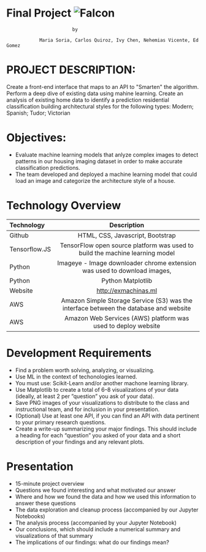 # **Final Project** ![Falcon](https://encrypted-tbn0.gstatic.com/images?q=tbn:ANd9GcQX_1F3J19FUwhed8_CCl4KU7F8uGZpM9QpYJ4Dewhrq3R1qkUNaw&s)


							by
							
			    Maria Soria, Carlos Quiroz, Ivy Chen, Nehemias Vicente, Ed Gomez

# PROJECT DESCRIPTION:
Create a front-end interface that maps to an API to "Smarten" the algorithm.
Perform a deep dive of existing data using mahine learning.
Create an analysis of existing home data to identify a prediction residential classification building architectural styles for the following types: Modern; Spanish; Tudor; Victorian


# Objectives:

+ Evaluate machine learning models that anlyze complex images to detect patterns in our housing imaging dataset in order to make accurate classification predictions.
+ The team developed and deployed a machine learning model that could load an image and categorize the architecture style of a house.


# Technology Overview

| Technology   		| Description    							|
| :---         		|     :---:      							|
|  Github      		| HTML, CSS, Javascript, Bootstrap							|
|  Tensorflow.JS       	|TensorFlow open source platform was used to build the machine learning model  						|
|  Python         	| Imageye - Image downloader chrome extension was used to download images,| 
|  Python 		| Python Matplotlib
|  Website		| http://exmachinas.ml	|
|  AWS			| Amazon Simple Storage Service (S3) was the interface between the database and website
|  AWS		        | Amazon Web Services (AWS) platform was used to deploy website|


# Development Requirements		
		
+	Find a problem worth solving, analyzing, or visualizing. 
+	Use ML in the context of techonologies learned.
+	You must use: Scikit-Learn and/or another machone learning library. 
+	Use Matplotlib to create a total of 6–8 visualizations of your data (ideally, at least 2 per ”question” you ask of your data). 
+	Save PNG images of your visualizations to distribute to the class and instructional team, and for inclusion in your presentation. 
+	(Optional) Use at least one API, if you can find an API with data pertinent to your primary research questions. 
+	Create a write-up summarizing your major findings. This should include a heading for each “question” you asked of your data and a short description of your findings and any relevant plots.
		
# Presentation 	
		
+	15-minute project overview
+	Questions we found interesting and what motivated our answer 
+	Where and how we found the data and how we used this information to answer these questions
+	The data exploration and cleanup process (accompanied by our Jupyter Notebooks)
+	The analysis process (accompanied by your Jupyter Notebook)
+	Our conclusions, which should include a numerical summary and visualizations of that summary
+	The implications of our findings: what do our findings mean?




